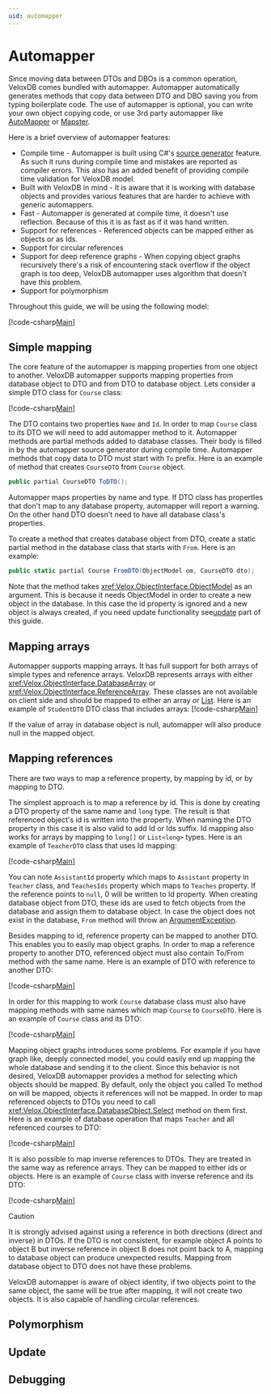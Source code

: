 ```yaml
---
uid: automapper
---
```


# Automapper

Since moving data between DTOs and DBOs is a common operation, VeloxDB comes bundled with automapper. Automapper automatically generates methods that copy data between DTO and DBO saving you from typing boilerplate code. The use of automapper is optional, you can write your own object copying code, or use 3rd party automapper like [AutoMapper][1] or [Mapster][2].

Here is a brief overview of automapper features:
* Compile time - Automapper is built using C#'s [source generator][3] feature. As such it runs during compile time and mistakes are reported as compiler errors. This also has an added benefit of providing compile time validation for VeloxDB model.
* Built with VeloxDB in mind - It is aware that it is working with database objects and provides various features that are harder to achieve with generic automappers.
* Fast - Automapper is generated at compile time, it doesn't use reflection. Because of this it is as fast as if it was hand written.
* Support for references - Referenced objects can be mapped either as objects or as Ids.
* Support for circular references
* Support for deep reference graphs - When copying object graphs recursively there's a risk of encountering stack overflow if the object graph is too deep, VeloxDB automapper uses algorithm that doesn't have this problem.
* Support for polymorphism

Throughout this guide, we will be using the following model:

[!code-csharp[Main](../../../Samples/University/Model/University.cs)]

## Simple mapping

The core feature of the automapper is mapping properties from one object to another. VeloxDB automapper supports mapping properties from database object to DTO and from DTO to database object. Lets consider a simple DTO class for `Course` class:

[!code-csharp[Main](../../../Samples/University/NoPolyNoRef/Course.cs#CourseDTO)]

The DTO contains two properties `Name` and `Id`. In order to map `Course` class to its DTO we will need to add automapper method to it. Automapper methods are partial methods added to database classes. Their body is filled in by the automapper source generator during compile time. Automapper methods that copy data to DTO must start with `To` prefix. Here is an example of method that creates `CourseDTO` from `Course` object.

```cs
public partial CourseDTO ToDTO();
```

Automapper maps properties by name and type. If DTO class has propertIes that don't map to any database property, automapper will report a warning. On the other hand DTO doesn't need to have all database class's properties.

To create a method that creates database object from DTO, create a static partial method in the database class that starts with `From`. Here is an example:

```cs
public static partial Course FromDTO(ObjectModel om, CourseDTO dto);
```

Note that the method takes <xref:Velox.ObjectInterface.ObjectModel> as an argument. This is because it needs ObjectModel in order to create a new object in the database. In this case the id property is ignored and a new object is always created, if you need update functionality see[update](#update) part of this guide.

## Mapping arrays

Automapper supports mapping arrays. It has full support for both arrays of simple types and reference arrays. VeloxDB represents arrays with either <xref:Velox.ObjectInterface.DatabaseArray> or <xref:Velox.ObjectInterface.ReferenceArray>. These classes are not available on client side and should be mapped to either an array or [List][4]. Here is an example of `StudentDTO` DTO class that includes arrays:
[!code-csharp[Main](../../../Samples/University/NoPoly/Student.cs#StudentDTO)]

If the value of array in database object is null, automapper will also produce null in the mapped object.

## Mapping references

There are two ways to map a reference property, by mapping by id, or by mapping to DTO.

The simplest approach is to map a reference by id. This is done by creating a DTO property of the same name and `long` type. The result is that referenced object's id is written into the property. When naming the DTO property in this case it is also valid to add Id or Ids suffix. Id mapping also works for arrays by mapping to `long[]` or `List<long>` types. Here is an example of `TeacherDTO` class that uses Id mapping:

[!code-csharp[Main](../../../Samples/University/NoPolyNoRef/Teacher.cs#TeacherDTO)]

You can note `AssistantId` property which maps to `Assistant` property in `Teacher` class, and `TeachesIds` property which maps to `Teaches` property. If the reference points to `null`, 0 will be written to Id property. When creating database object from DTO, these ids are used to fetch objects from the database and assign them to database object. In case the object does not exist in the database, `From` method will throw an [ArgumentException][5].

Besides mapping to id, reference property can be mapped to another DTO. This enables you to easily map object graphs. In order to map a reference property to another DTO, referenced object must also contain To/From method with the same name. Here is an example of DTO with reference to another DTO:

[!code-csharp[Main](../../../Samples/University/NoPoly/Teacher.cs#TeacherDTO)]

In order for this mapping to work `Course` database class must also have mapping methods with same names which map `Course` to `CourseDTO`. Here is an example of `Course` class and its DTO:

[!code-csharp[Main](../../../Samples/University/NoPoly/Course.cs)]

Mapping object graphs introduces some problems. For example if you have graph like, deeply connected model, you could easily end up mapping the whole database and sending it to the client. Since this behavior is not desired, VeloxDB automapper provides a method for selecting which objects should be mapped. By default, only the object you called To method on will be mapped, objects it references will not be mapped. In order to map referenced objects to DTOs you need to call <xref:Velox.ObjectInterface.DatabaseObject.Select> method on them first.
Here is an example of database operation that maps `Teacher` and all referenced courses to DTO:

[!code-csharp[Main](../../../Samples/University/NoPoly/UniApi.cs#GetTeacher)]

It is also possible to map inverse references to DTOs. They are treated in the same way as reference arrays. They can be mapped to either ids or objects. Here is an example of `Course` class with inverse reference and its DTO:

[!code-csharp[Main](../../../Samples/University/InvRef/Course.cs)]

>[!CAUTION]
>It is strongly advised against using a reference in both directions (direct and inverse) in DTOs. If the DTO is not consistent, for example object A points to object B but inverse reference in object B does not point back to A, mapping to database object can produce unexpected results. Mapping from database object to DTO does not have these problems.

VeloxDB automapper is aware of object identity, if two objects point to the same object, the same will be true after mapping, it will not create two objects. It is also capable of handling circular references.

## Polymorphism

## Update

## Debugging

[1]: https://automapper.org/
[2]: https://github.com/MapsterMapper/Mapster
[3]: https://learn.microsoft.com/en-us/dotnet/csharp/roslyn-sdk/source-generators-overview
[4]: https://learn.microsoft.com/en-us/dotnet/api/system.collections.generic.list-1
[5]: https://learn.microsoft.com/en-us/dotnet/api/system.argumentexception
